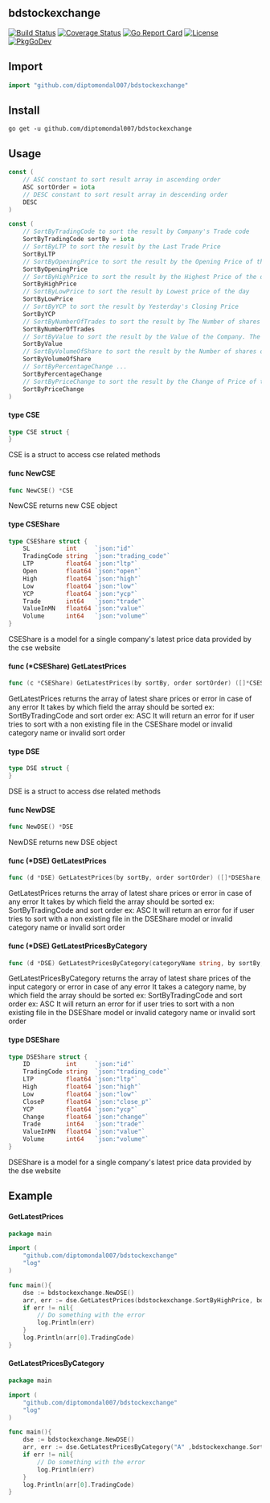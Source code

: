 ## bdstockexchange
[![Build Status](https://travis-ci.com/diptomondal007/bdstockexchange.svg?branch=master)](https://travis-ci.com/github/diptomondal007/bdstockexchange)
[![Coverage Status](https://coveralls.io/repos/github/diptomondal007/bdstockexchange/badge.svg?branch=master)](https://coveralls.io/github/diptomondal007/bdstockexchange?branch=master)
[![Go Report Card](https://goreportcard.com/badge/github.com/diptomondal007/bdstockexchange)](https://goreportcard.com/report/github.com/diptomondal007/bdstockexchange)
[![License](https://img.shields.io/badge/License-Apache%202.0-blue.svg)](https://opensource.org/licenses/Apache-2.0)
[![PkgGoDev](https://pkg.go.dev/badge/github.com/diptomondal007/bdstockexchange?tab=doc)](https://pkg.go.dev/github.com/diptomondal007/bdstockexchange?tab=doc)

## Import
```go
import "github.com/diptomondal007/bdstockexchange"
```
## Install
```
go get -u github.com/diptomondal007/bdstockexchange
```

## Usage

```go
const (
	// ASC constant to sort result array in ascending order
	ASC sortOrder = iota
	// DESC constant to sort result array in descending order
	DESC
)
```

```go
const (
	// SortByTradingCode to sort the result by Company's Trade code
	SortByTradingCode sortBy = iota
	// SortByLTP to sort the result by the Last Trade Price
	SortByLTP
	// SortByOpeningPrice to sort the result by the Opening Price of that day
	SortByOpeningPrice
	// SortByHighPrice to sort the result by the Highest Price of the day
	SortByHighPrice
	// SortByLowPrice to sort the result by Lowest price of the day
	SortByLowPrice
	// SortByYCP to sort the result by Yesterday's Closing Price
	SortByYCP
	// SortByNumberOfTrades to sort the result by The Number of shares are traded on that day
	SortByNumberOfTrades
	// SortByValue to sort the result by the Value of the Company. The Value is in Million BDT.
	SortByValue
	// SortByVolumeOfShare to sort the result by the Number of shares of the company
	SortByVolumeOfShare
	// SortByPercentageChange ...
	SortByPercentageChange
	// SortByPriceChange to sort the result by the Change of Price of the Share
	SortByPriceChange
)
```

#### type CSE

```go
type CSE struct {
}
```

CSE is a struct to access cse related methods

#### func  NewCSE

```go
func NewCSE() *CSE
```
NewCSE returns new CSE object

#### type CSEShare

```go
type CSEShare struct {
	SL          int     `json:"id"`
	TradingCode string  `json:"trading_code"`
	LTP         float64 `json:"ltp"`
	Open        float64 `json:"open"`
	High        float64 `json:"high"`
	Low         float64 `json:"low"`
	YCP         float64 `json:"ycp"`
	Trade       int64   `json:"trade"`
	ValueInMN   float64 `json:"value"`
	Volume      int64   `json:"volume"`
}
```

CSEShare is a model for a single company's latest price data provided by the cse
website

#### func (*CSEShare) GetLatestPrices

```go
func (c *CSEShare) GetLatestPrices(by sortBy, order sortOrder) ([]*CSEShare, error)
```
GetLatestPrices returns the array of latest share prices or error in case of any
error It takes by which field the array should be sorted ex: SortByTradingCode
and sort order ex: ASC It will return an error for if user tries to sort with a
non existing file in the CSEShare model or invalid category name or invalid sort
order

#### type DSE

```go
type DSE struct {
}
```

DSE is a struct to access dse related methods

#### func  NewDSE

```go
func NewDSE() *DSE
```
NewDSE returns new DSE object

#### func (*DSE) GetLatestPrices

```go
func (d *DSE) GetLatestPrices(by sortBy, order sortOrder) ([]*DSEShare, error)
```
GetLatestPrices returns the array of latest share prices or error in case of any
error It takes by which field the array should be sorted ex: SortByTradingCode
and sort order ex: ASC It will return an error for if user tries to sort with a
non existing file in the DSEShare model or invalid category name or invalid sort
order

#### func (*DSE) GetLatestPricesByCategory

```go
func (d *DSE) GetLatestPricesByCategory(categoryName string, by sortBy, order sortOrder) ([]*DSEShare, error)
```
GetLatestPricesByCategory returns the array of latest share prices of the input
category or error in case of any error It takes a category name, by which field
the array should be sorted ex: SortByTradingCode and sort order ex: ASC It will
return an error for if user tries to sort with a non existing file in the
DSEShare model or invalid category name or invalid sort order

#### type DSEShare

```go
type DSEShare struct {
	ID          int     `json:"id"`
	TradingCode string  `json:"trading_code"`
	LTP         float64 `json:"ltp"`
	High        float64 `json:"high"`
	Low         float64 `json:"low"`
	CloseP      float64 `json:"close_p"`
	YCP         float64 `json:"ycp"`
	Change      float64 `json:"change"`
	Trade       int64   `json:"trade"`
	ValueInMN   float64 `json:"value"`
	Volume      int64   `json:"volume"`
}
```

DSEShare is a model for a single company's latest price data provided by the dse
website

## Example
#### GetLatestPrices
```go
package main

import (
	"github.com/diptomondal007/bdstockexchange"
	"log"
)

func main(){
	dse := bdstockexchange.NewDSE()
	arr, err := dse.GetLatestPrices(bdstockexchange.SortByHighPrice, bdstockexchange.ASC)
	if err != nil{
		// Do something with the error
		log.Println(err)
	}
	log.Println(arr[0].TradingCode)
}
```

#### GetLatestPricesByCategory
```go
package main

import (
	"github.com/diptomondal007/bdstockexchange"
	"log"
)

func main(){
	dse := bdstockexchange.NewDSE()
	arr, err := dse.GetLatestPricesByCategory("A" ,bdstockexchange.SortByHighPrice, bdstockexchange.ASC)
	if err != nil{
		// Do something with the error
		log.Println(err)
	}
	log.Println(arr[0].TradingCode)
}
```
